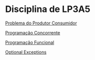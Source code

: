 # Disciplina de LP3A5

[Problema do Produtor Consumidor](https://github.com/isabeladuarte/ifsp-lp3a5/tree/main/ProdutorConsumidor)

[Programação Concorrente](https://github.com/isabeladuarte/ifsp-lp3a5/tree/main/programacaoConcorrente)

[Programação Funcional](https://github.com/isabeladuarte/ifsp-lp3a5/tree/main/javaCollectors)

[Optional Exceptions](https://github.com/isabeladuarte/ifsp-lp3a5/tree/main/optionalExceptions)
